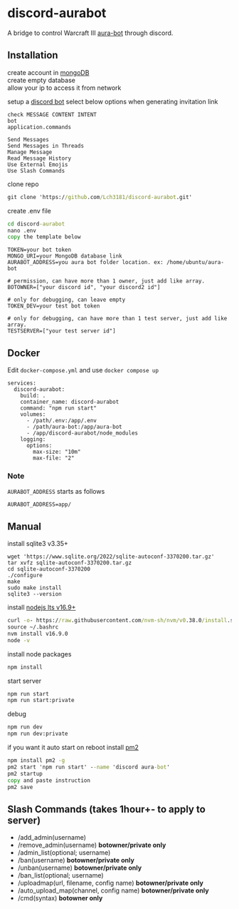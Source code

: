 # discord-aurabot
A bridge to control Warcraft III [aura-bot](https://github.com/sfarmani/aura-bot) through discord.  

## Installation
create account in [mongoDB](https://www.mongodb.com/)   
create empty database   
allow your ip to access it from network 

setup a [discord bot](https://discordjs.guide/preparations/setting-up-a-bot-application.html#creating-your-bot)
select below options when generating invitation link
```
check MESSAGE CONTENT INTENT
bot
application.commands
```
```
Send Messages
Send Messages in Threads
Manage Message
Read Message History
Use External Emojis
Use Slash Commands
```

clone repo
```cmd
git clone 'https://github.com/Lch3181/discord-aurabot.git'
```

create .env file    
```cmd
cd discord-aurabot
nano .env
copy the template below
```

```env
TOKEN=your bot token
MONGO_URI=your MongoDB database link
AURABOT_ADDRESS=you aura bot folder location. ex: /home/ubuntu/aura-bot

# permission, can have more than 1 owner, just add like array.
BOTOWNER=["your discord id", "your discord2 id"]

# only for debugging, can leave empty
TOKEN_DEV=your test bot token

# only for debugging, can have more than 1 test server, just add like array.
TESTSERVER=["your test server id"]
```

## Docker
Edit `docker-compose.yml` and use `docker compose up`
```
services:
  discord-aurabot:
    build: .
    container_name: discord-aurabot
    command: "npm run start"
    volumes:
      - /path/.env:/app/.env
      - /path/aura-bot:/app/aura-bot
      - /app/discord-aurabot/node_modules
    logging:
      options:
        max-size: "10m"
        max-file: "2"
```

### Note
`AURABOT_ADDRESS` starts as follows
```
AURABOT_ADDRESS=app/
```

## Manual
install sqlite3 v3.35+
```
wget 'https://www.sqlite.org/2022/sqlite-autoconf-3370200.tar.gz'
tar xvfz sqlite-autoconf-3370200.tar.gz
cd sqlite-autoconf-3370200
./configure
make
sudo make install
sqlite3 --version
```

install [nodejs lts v16.9+](https://www.digitalocean.com/community/tutorials/how-to-install-node-js-on-ubuntu-20-04)
```cmd
curl -o- https://raw.githubusercontent.com/nvm-sh/nvm/v0.38.0/install.sh | bash
source ~/.bashrc
nvm install v16.9.0
node -v
```

install node packages
```cmd
npm install
```

start server
```cmd
npm run start
npm run start:private
```

debug
```cmd
npm run dev
npm run dev:private
```

if you want it auto start on reboot
install [pm2](https://pm2.keymetrics.io/)

```cmd
npm install pm2 -g
pm2 start 'npm run start' --name 'discord aura-bot'
pm2 startup
copy and paste instruction
pm2 save
```

## Slash Commands (takes 1hour+- to apply to server)
- /add_admin(username)
- /remove_admin(username) **botowner/private only**
- /admin_list(optional; username)
- /ban(username) **botowner/private only**
- /unban(username) **botowner/private only**
- /ban_list(optional; username)
- /uploadmap(url, filename, config name) **botowner/private only**
- /auto_upload_map(channel, config name) **botowner/private only**
- /cmd(syntax) **botowner only**
